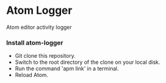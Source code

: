 # Atom Logger
Atom editor activity logger

###  Install atom-logger

* Git clone this repository.
* Switch to the root directory of the clone on your local disk.
* Run the command 'apm link' in a terminal.
* Reload Atom.
